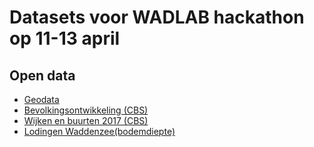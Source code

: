 # Datasets voor WADLAB hackathon op 11-13 april

## Open data
+ [Geodata](https://www.rijkswaterstaat.nl/apps/geoservices/geodata/dmc/)
+ [Bevolkingsontwikkeling (CBS)](http://statline.cbs.nl/Statweb/publication/?DM=SLNL&PA=37230ned&D1=0-2,4-5,7-8,13-17&D2=493&D3=a&HDR=G2&STB=G1,T&VW=T)
+ [Wijken en buurten 2017 (CBS)](https://www.cbs.nl/nl-nl/maatwerk/2017/31/kerncijfers-wijken-en-buurten-2017)
+ [Lodingen Waddenzee(bodemdiepte)]()